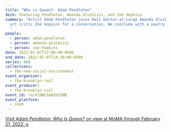 ```yaml
---
title: "Who is Queen?: Adam Pendleton"
deck: Featuring Pendleton, Amanda Gluibizzi, and Zoë Hopkins
summary: "Artist Adam Pendleton joins Rail Editor-at-Large Amanda Gluibizzi and
  art critic Zoë Hopkins for a conversation. We conclude with a poetry reading.
  "
people:
  - person: adam-pendleton
  - person: amanda-gluibizzi
  - person: zoe-hopkins
date: 2022-01-07T13:00:00-0500
end_date: 2022-01-07T14:30:00-0500
series: 468
collections:
  - the-new-social-environment
event_organizer:
  - the-brooklyn-rail
event_producer:
  - the-brooklyn-rail
event_id: rec4J9WCS4B2bSSMB
event_platform:
  - zoom
---
```

[Visit *Adam Pendleton: Who Is Queen?* on view at MoMA through February 21, 2022 →](https://www.moma.org/calendar/exhibitions/5225?gclid=Cj0KCQiAk4aOBhCTARIsAFWFP9Hy7dJNvHTlsu5GSFDHckawVh6mVEy4tOpnw3w5-PMmXbsM95oYRA4aAt0lEALw_wcB&gclsrc=aw.ds)